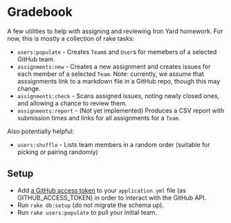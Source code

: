 # Gradebook

A few utilities to help with assigning and reviewing Iron Yard homework. For now, this is mostly a collection of rake tasks:

* `users:populate` - Creates `Team`s and `User`s for memebers of a selected GitHub team.
* `assignments:new` - Creates a new assignment and creates issues for each member of a selected `Team`. Note: currently, we assume that asssignments link to a markdown file in a GitHub repo, though this may change.
* `assignments:check` - Scans assigned issues, noting newly closed ones, and allowing a chance to review them.
* `assignments:report` - (Not yet implemented) Produces a CSV report with submission times and links for all assignments for a `Team`.

Also potentially helpful:

* `users:shuffle` - Lists team members in a random order (suitable for picking or pairing randomly)

## Setup

* Add [a GitHub access token](https://github.com/blog/1509-personal-api-tokens) to your `application.yml` file (as GITHUB_ACCESS_TOKEN) in order to interact with the GitHub API.
* Run `rake db:setup` (_do not_ migrate the schema up).
* Run `rake users:populate` to pull your initial team.
